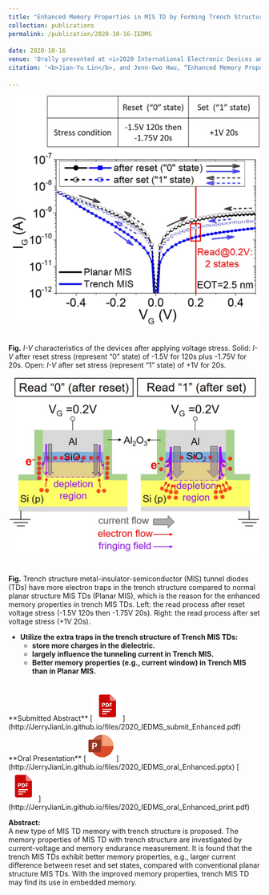 ```yaml
---
title: "Enhanced Memory Properties in MIS TD by Forming Trench Structure at the Gate edge"
collection: publications
permalink: /publication/2020-10-16-IEDMS

date: 2020-10-16
venue: 'Orally presented at <i>2020 International Electronic Devices and Materials Symposium</i>'
citation: '<b>Jian-Yu Lin</b>, and Jenn-Gwo Hwu, “Enhanced Memory Properties in MIS TD by Forming Trench Structure at the Gate Edge,” <i>2020 International Electronic Devices and Materials Symposium (IEDMS)</i>, 5021, C1‑3, Chang Gung University, Tao‑Yuan City, Taiwan, ROC, Oct. 2020.'

---
```


<p style="text-align:center;"><img src='/images/IV_2states.jpg' width='500'></p> <br/>
<b>Fig.</b> <i>I-V</i> characteristics of the devices after applying voltage stress. Solid: <i>I-V</i> after reset stress (represent “0” state) of -1.5V for 120s plus -1.75V for 20s. Open: <i>I-V</i> after set stress (represent “1” state) of +1V for 20s.

<p style="text-align:center;"><img src='/images/2020_IEDMS_mechanism.jpg' width='500'></p> <br/>
<b>Fig.</b> Trench structure metal-insulator-semiconductor (MIS) tunnel diodes (TDs) have more electron traps in the trench structure compared to normal planar structure MIS TDs (Planar MIS), which is the reason for the enhanced memory properties in trench MIS TDs. Left: the read process after reset voltage stress (-1.5V 120s then -1.75V 20s). Right: the read process after set voltage stress (+1V 20s).
<br/>

* <b>Utilize the extra traps in the trench structure of Trench MIS TDs: </b> <br/>
  * <b>store more charges in the dielectric.</b> <br/>
  * <b>largely influence the tunneling current in Trench MIS.</b> <br/>
  * <b>Better memory properties (e.g., current window) in Trench MIS than in Planar MIS.</b> <br/>

<br/>
**Submitted Abstract**
[<img src='/images/pdf.png' width='60'>](http://JerryJianLin.github.io/files/2020_IEDMS_submit_Enhanced.pdf)
<br/>
**Oral Presentation**
[<img src='/images/PPT.png' width='60'>](http://JerryJianLin.github.io/files/2020_IEDMS_oral_Enhanced.pptx)
[<img src='/images/pdf.png' width='60'>](http://JerryJianLin.github.io/files/2020_IEDMS_oral_Enhanced_print.pdf)
<br/>



**Abstract:** <br/>
A new type of MIS TD memory with trench structure is proposed. The memory properties of MIS TD with trench structure are investigated by current-voltage and memory endurance measurement. It is found that the trench MIS TDs exhibit better memory properties, e.g., larger current difference between reset and set states, compared with conventional planar structure MIS TDs. With the improved memory properties, trench MIS TD may find its use in embedded memory.

<!--Recommended citation: Your Name, You. (2015). "Paper Title Number 3." <i>Journal 1</i>. 1(3). -->

